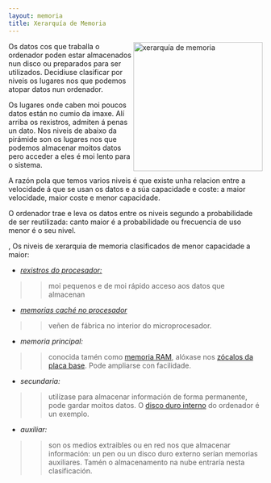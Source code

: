 ```yaml
---
layout: memoria
title: Xerarquía de Memoria
---
```


   <img style="float:right" height="256px"  alt="xerarquía de memoria" src="/imaxes/xerarquia.png">
Os datos cos que traballa o ordenador poden estar almacenados nun disco ou preparados para ser utilizados. Decidiuse clasificar por niveis os lugares nos que podemos atopar datos nun ordenador.

Os lugares onde caben moi poucos datos están no cumio da imaxe. Alí arriba os rexistros, admiten á penas un dato. Nos niveis de abaixo da pirámide son os lugares nos que podemos almacenar moitos datos pero acceder a eles é moi lento para o sistema.

A razón pola que temos varios niveis é que existe unha relacion entre a velocidade á que se usan os datos e a súa capacidade e coste: a maior velocidade, maior coste e menor capacidade.

O ordenador trae e leva os datos entre os niveis segundo a probabilidade de ser reutilizada: canto maior é a probabilidade ou frecuencia de uso menor é o seu nivel.

, Os niveis de xerarquia de memoria clasificados de menor capacidade a maior:

* [_rexistros do procesador:_]({{site.url}}/procesador/10rexistros)

>> moi pequenos e de moi rápido acceso aos datos que almacenan

* [_memorias caché no procesador_]({{site.url}}/procesador/08cache)

>> veñen de fábrica no interior do microprocesador.


* _memoria principal:_

>> conocida tamén como [memoria RAM]({{site.url}}/memoria/09RAM), alóxase nos [zócalos da placa base]({{site.url}}/placa/05zocalos). Pode ampliarse con facilidade.

* _secundaria:_

>> utilízase para almacenar información de forma permanente, pode gardar moitos datos. O [disco duro interno]({{site.url}}/montaxe/10discoDuro) do ordenador é un exemplo.

* _auxiliar:_

>>son os medios extraibles ou en red nos que almacenar información: un pen ou un disco duro externo serían memorias auxiliares. Tamén o almacenamento na nube entraría nesta clasificación.

